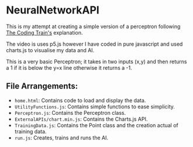 # NeuralNetworkAPI

This is my attempt at creating a simple version of a perceptron following [The Coding Train's](https://www.youtube.com/watch?v=ntKn5TPHHAk&list=PLRqwX-V7Uu6aCibgK1PTWWu9by6XFdCfh&index=2) explanation. 

The video is uses p5.js however I have coded in pure javascript and used charts.js to visualise my data and AI.

This is a very basic Perceptron; it takes in two inputs (x,y) and then returns a 1 if it is below the y=x line otherwise it returns a -1.

## File Arrangements:

- `home.html`: Contains code to load and display the data.
- `UtilityFunctions.js`: Contains simple functions to ease simplicity.
- `Perceptron.js`: Contains the Perceptron class.
- `ExternalAPIs/chart.min.js`: Contains the Charts.js API.
- `TrainingData.js`: Contains the Point class and the creation actual of training data.
- `run.js`: Creates, trains and runs the AI.
